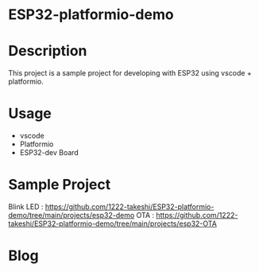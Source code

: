 # ESP32-platformio-demo
# Description 
This project is a sample project for developing with ESP32 using vscode + platformio.

# Usage
- vscode
- Platformio
- ESP32-dev Board

# Sample Project
Blink LED : https://github.com/1222-takeshi/ESP32-platformio-demo/tree/main/projects/esp32-demo
OTA : https://github.com/1222-takeshi/ESP32-platformio-demo/tree/main/projects/esp32-OTA
# Blog
